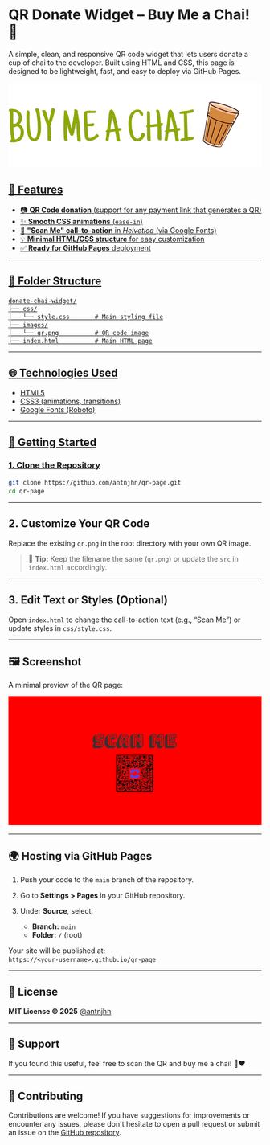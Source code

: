 # QR Donate Widget – Buy Me a Chai! 🍵

A simple, clean, and responsive QR code widget that lets users donate a cup of chai to the developer. Built using HTML and CSS, this page is designed to be lightweight, fast, and easy to deploy via GitHub Pages.
<p align="center">
  <a href="https://antnjhn.github.io/donate-chai-widget/">
    <img
      src="https://raw.githubusercontent.com/antnjhn/antnjhn/main/images/CHAI.png"
      alt="Scan Me"
  </a>
</p>

    
## 📌 Features

- 📷 **QR Code donation** (support for any payment link that generates a QR)
- ✨ **Smooth CSS animations** (`ease-in`)
- 💬 **"Scan Me" call-to-action** in *Helvetica* (via Google Fonts)
- 💡 **Minimal HTML/CSS structure** for easy customization
- ✅ **Ready for GitHub Pages** deployment

---
## 📁 Folder Structure

```
donate-chai-widget/
├── css/
│   └── style.css       # Main styling file
├── images/
│   └── qr.png          # QR code image
├── index.html          # Main HTML page
```

---


## 🌐 Technologies Used

- HTML5
- CSS3 (animations, transitions)
- Google Fonts (Roboto)

---

## 🚀 Getting Started

### 1. Clone the Repository

```bash
git clone https://github.com/antnjhn/qr-page.git
cd qr-page
```
---

## 2. Customize Your QR Code

Replace the existing `qr.png` in the root directory with your own QR image.

> 📝 **Tip:** Keep the filename the same (`qr.png`) or update the `src` in `index.html` accordingly.

---

## 3. Edit Text or Styles (Optional)

Open `index.html` to change the call-to-action text (e.g., “Scan Me”) or update styles in `css/style.css`.

---

## 🖼️ Screenshot

A minimal preview of the QR page:

![QR Code](images/show.png)


---

## 🌍 Hosting via GitHub Pages

1. Push your code to the `main` branch of the repository.
2. Go to **Settings > Pages** in your GitHub repository.
3. Under **Source**, select:

   - **Branch:** `main`
   - **Folder:** `/` (root)

Your site will be published at:  
`https://<your-username>.github.io/qr-page`

---

## 📄 License

**MIT License © 2025** [@antnjhn](https://github.com/antnjhn)

---

## 🙌 Support

If you found this useful, feel free to scan the QR and buy me a chai! 🍵❤️

---
## 💖 Contributing

Contributions are welcome! If you have suggestions for improvements or encounter any issues, please don't hesitate to open a pull request or submit an issue on the [GitHub repository](https://github.com/antnjhn/donate-chai).
